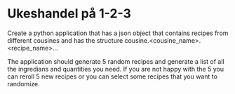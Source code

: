 # Ukeshandel på 1-2-3
Create a python application that has a json object that contains recipes from different cousines and has the structure cousine.<cousine_name>.<recipe_name>.<ingredients>.<measurement>.

The application should generate 5 random recipes and generate a list of all the ingredians and quantities you need. If you are not happy with the 5 you can reroll 5 new recipes or you can select some recipes that you want to randomize.
